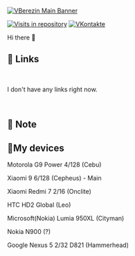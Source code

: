 [![VBerezin Main Banner](./assets/HiPrivBanner.png)](https://vk.com/hiprivsid)

[![Visits in repository](https://img.shields.io/badge/ivan_vorvanin-Telegram-blue)](https://t.me/ivan_vorvanin)
[![VKontakte](https://img.shields.io/badge/hiprivsid-VKontakte-blue)](https://vk.com/hiprivsid)

Hi there 👋

## 📝 Links

<br>

<!-- BLOG-POST-LIST:START -->

I don't have any links right now.

<!-- BLOG-POST-LIST:END -->

<br>

## 📌 Note


## 📱My devices

Motorola G9 Power 4/128 (Cebu)

Xiaomi 9 6/128 (Cepheus) - Main

Xiaomi Redmi 7 2/16 (Onclite)

HTC HD2 Global (Leo)

Microsoft(Nokia) Lumia 950XL (Cityman)

Nokia N900 (?)

Google Nexus 5 2/32 D821 (Hammerhead)
